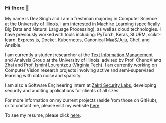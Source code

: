 ### Hi there 👋

My name is Dev Singh and I am a freshman majoring in Computer Science at the [University of Illinois](https://cs.illinois.edu). I am interested in Machine Learning (specifically Big Data and Natural Language Processing), as well as cloud technologies. I have previously worked with tools including: PyTorch, Keras, SLURM, scikit-learn, Express.js, Docker, Kubernetes, Canonical MaaS/Juju, Chef, and Ansible.

I am currently a student researcher at the [Text Information Management and Analysis Group](http://timan.cs.uiuc.edu/ir/) at the University of Illinois, advised by [Prof. ChengXiang Zhai](http://czhai.cs.illinois.edu/) and [Prof. Ismini Lourentzou (Virginia Tech)](https://isminoula.github.io). I am currently working on Computer Vision research projects involving active and semi-supervised learning with data noise and sparsity.

I am also a Software Engineering Intern at [Zakti Security Labs](https://zaktilabs.com/), developing security and auditing applications for clients of all sizes. 

For more information on my current projects (aside from those on GitHub), or to contact me, please visit my website [here](https://devksingh.com). 

To see my resume, please click [here](https://devksingh.com/files/resume.pdf).
